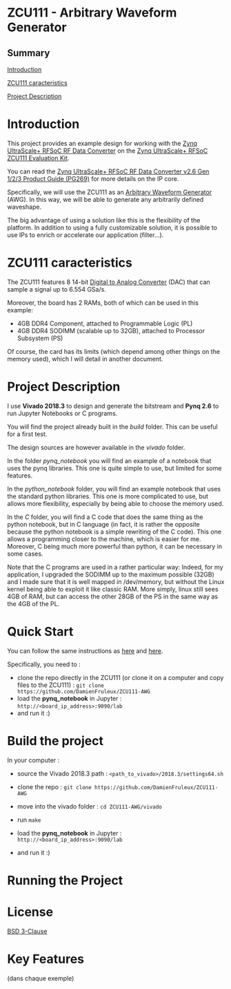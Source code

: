 # ZCU111 - Arbitrary Waveform Generator

## Summary

[Introduction](https://github.com/DamienFruleux/ZCU111-AWG/#introduction)

[ZCU111 caracteristics](https://github.com/DamienFruleux/ZCU111-AWG/#ZCU111-caracteristics)

[Project Description](https://github.com/DamienFruleux/ZCU111-AWG/#Project-Description)



# Introduction

This project provides an example design for working with the [Zynq UltraScale+ RFSoC RF Data Converter](https://www.xilinx.com/products/intellectual-property/rf-data-converter.html) on the [Zynq UltraScale+ RFSoC ZCU111 Evaluation Kit](https://www.xilinx.com/products/boards-and-kits/zcu111.html). 

You can read the [Zynq UltraScale+ RFSoC RF Data Converter v2.6 Gen 1/2/3 Product Guide (PG269)](https://www.xilinx.com/content/dam/xilinx/support/documentation/ip_documentation/usp_rf_data_converter/v2_6/pg269-rf-data-converter.pdf) for more details on the IP core.

Specifically, we will use the ZCU111 as an [Arbitrary Waveform Generator](https://en.wikipedia.org/wiki/Arbitrary_waveform_generator) (AWG). In this way, we will be able to generate any arbitrarily defined waveshape.

The big advantage of using a solution like this is the flexibility of the platform. In addition to using a fully customizable solution, it is possible to use IPs to enrich or accelerate our application (filter...).

# ZCU111 caracteristics

The ZCU111 features 8 14-bit [Digital to Analog Converter](https://en.wikipedia.org/wiki/Digital-to-analog_converter) (DAC) that can sample a signal up to 6.554 GSa/s. 

Moreover, the board has 2 RAMs, both of which can be used in this example: 
- 4GB DDR4 Component, attached to Programmable Logic (PL)
- 4GB DDR4 SODIMM (scalable up to 32GB), attached to Processor Subsystem (PS) 

Of course, the card has its limits (which depend among other things on the memory used), which I will detail in another document.

# Project Description

I use **Vivado 2018.3** to design and generate the bitstream and **Pynq 2.6** to run Jupyter Notebooks or C programs.

You will find the project already built in the *build* folder. This can be useful for a first test.

The design sources are however available in the *vivado* folder.

In the folder *pynq_notebook* you will find an example of a notebook that uses the pynq libraries. This one is quite simple to use, but limited for some features. 

In the *python_notebook* folder, you will find an example notebook that uses the standard python libraries. This one is more complicated to use, but allows more flexibility, especially by being able to choose the memory used. 

In the *C* folder, you will find a C code that does the same thing as the python notebook, but in C language (in fact, it is rather the opposite because the python notebook is a simple rewriting of the C code). This one allows a programming closer to the machine, which is easier for me. Moreover, C being much more powerful than python, it can be necessary in some cases. 

Note that the C programs are used in a rather particular way: Indeed, for my application, I upgraded the SODIMM up to the maximum possible (32GB) and I made sure that it is well mapped in /dev/memory, but without the Linux kernel being able to exploit it like classic RAM. More simply, linux still sees 4GB of RAM, but can access the other 28GB of the PS in the same way as the 4GB of the PL.

# Quick Start

You can follow the same instructions as [here](https://github.com/strath-sdr/rfsoc_qpsk#quick-start) and [here](https://github.com/strath-sdr/rfsoc_qpsk#zcu111-setup). 

Specifically, you need to :

- clone the repo directly in the ZCU111 (or clone it on a computer and copy files to the ZCU111) : ```git clone https://github.com/DamienFruleux/ZCU111-AWG```
- load the **pynq_notebook** in Jupyter : ```http://<board_ip_address>:9090/lab```
- and run it :)


# Build the project

In your computer :

- source the Vivado 2018.3 path : ```<path_to_vivado>/2018.3/settings64.sh```
- clone the repo : ```git clone https://github.com/DamienFruleux/ZCU111-AWG```
- move into the vivado folder : ```cd ZCU111-AWG/vivado```
- run ```make```

- load the **pynq_notebook** in Jupyter : ```http://<board_ip_address>:9090/lab```
- and run it :)

# Running the Project

# License

[BSD 3-Clause](https://github.com/DamienFruleux/ZCU111-AWG/blob/main/LICENSE)

# Key Features
(dans chaque exemple)




